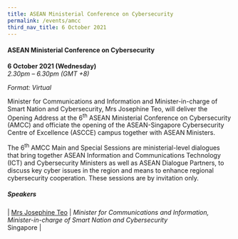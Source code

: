 ```yaml
---
title: ASEAN Ministerial Conference on Cybersecurity
permalink: /events/amcc
third_nav_title: 6 October 2021
---
```

#### **ASEAN Ministerial Conference on Cybersecurity**
 
**6 October 2021 (Wednesday)**  
*2.30pm – 6.30pm (GMT +8)*

*Format: Virtual*

Minister for Communications and Information and Minister-in-charge of Smart Nation and Cybersecurity, Mrs Josephine Teo, will deliver the Opening Address at the 6<sup>th</sup> ASEAN Ministerial Conference on Cybersecurity (AMCC) and officiate the opening of the ASEAN-Singapore Cybersecurity Centre of Excellence (ASCCE) campus together with ASEAN Ministers. 

The 6<sup>th</sup> AMCC Main and Special Sessions are ministerial-level dialogues that bring together ASEAN Information and Communications Technology (ICT) and Cybersecurity Ministers as well as ASEAN Dialogue Partners, to discuss key cyber issues in the region and means to enhance regional cybersecurity cooperation. These sessions are by invitation only.

##### **Speakers**

| [Mrs Josephine Teo](/speaker-josephine-teo)     | *Minister for Communications and Information, Minister-in-charge of Smart Nation and Cybersecurity*<br>Singapore      |